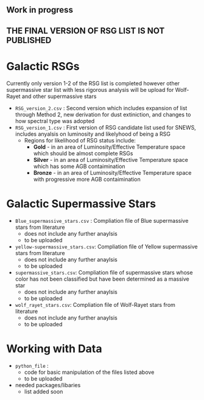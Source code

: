 ## **Work in progress**
## **THE FINAL VERSION OF RSG LIST IS NOT PUBLISHED**


# Galactic RSGs
Currently only version 1-2 of the RSG list is completed however other supermassive star list with less rigorous analysis will be upload for Wolf-Rayet and other supermassive stars

- `RSG_version_2.csv` : Second version which includes expansion of list through Method 2, new derivation for dust extiniction, and changes to how spectral type was adopted
- `RSG_version_1.csv` : First version of RSG candidate list used for SNEWS, includes anyalsis on luminosity and likelyhood of being a RSG
   - Regions for likelihood of RSG status include: 
      - **Gold** - in an area of Luminosity/Effective Temperature space which should be almost complete RSGs
      - **Silver** - in an area of Luminosity/Effective Temperature space which has some AGB contaimination
      - **Bronze** - in an area of Luminosity/Effective Temperature space with progressive more AGB contaimination




# Galactic Supermassive Stars

- `Blue_supermassive_stars.csv` : Compliation file of Blue supermassive stars from literature 
  - does not include any further anaylsis 
  - to be uploaded
- `yellow-supermassive_stars.csv`: Compliation file of Yellow supermassive stars from literature 
  - does not include any further anaylsis
  - to be uploaded
-  `supermassive_stars.csv`: Compliation file of supermassive stars whose color has not been classified but have been determined as a massive star 
   - does not include any further anaylsis
   - to be uploaded
- `wolf_rayet_stars.csv`: Compliation file of Wolf-Rayet stars from literature
  - does not include any further anaylsis
  - to be uploaded

# Working with Data
- `python_file` :
  - code for basic manipulation of the files listed above
  - to be uploaded
- needed packages/libaries  
   - list added soon


